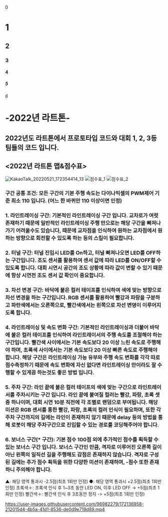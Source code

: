 0
# 1
## 2
### 3
#### 4
##### 5
###### 6

# -2022년 라트톤-
## 2022년도 라트톤에서 프로토타입 코드와 대회 1, 2, 3등 팀들의 코드 입니다.

## <2022년 라트톤 맵&점수표>
![KakaoTalk_20220521_172354414_13](https://user-images.githubusercontent.com/96982279/172133085-859a43b9-c2b6-4bc2-945f-2a20405d2947.jpg)
![점수표_1](https://user-images.githubusercontent.com/96982279/171007370-79298aa6-de3d-4f94-a18a-433ee284f8fa.png)
![점수표_2](https://user-images.githubusercontent.com/96982279/171007390-6ab71bb8-0fff-40bd-808d-907cd385c8d1.png)

### 구간 공통 조건: 모든 구간의 기본 주행 속도는 다이나믹셀의 PWM제어 기준 최소 110 입니다. (어느 한 바퀴만 110 이상이면 인정)

### 1. 라인트레이싱 구간: 기본적인 라인트레이싱 구간 입니다. 교차로가 여럿 존재하기 때문에 일반적인 라인트레이싱 주행 만으로는 해당 구간을 빠져나가기 어려울수도 있습니다, 때문에 교차점을 인식하여 원하는 교차점에서 원하는 방향으로 회전할 수 있도록 하는 등의 스킬이 필요합니다.

### 2. 터널 구간: 터널 진입시 LED를 On하고, 터널 빠져나오면 LED를 OFF하는 구간입니다. 조도 센서를 활용하여 센서 값에 따라 LED를 ON/OFF할 수 있도록 합니다. 대회 시연시 공간의 조도 상황에 따라 값이 변할 수 있기 때문에 항상 시연전 조도 센서 값 확인이 중요합니다.

### 3. 차선 변경 구간: 바닥에 붙은 컬러 테이프를 인식하여 색에 맞는 방향으로 차선 변경을 하는 구간입니다. RGB 센서를 활용하여 빨강과 파랑을 구분하고 파란색에서는 오른쪽으로, 빨간색에서는 왼쪽으로 차선 변뎡이 이루어지도록 합니다.

### 4. 라인트레이싱 및 속도 변화 구간: 기본적인 라인트레이싱과 더불어 바닥에 붙은 컬러 테이프를 인식하여 라인트레이서의 주행 속도를 조절해야 하는 구간입니다. 빨간색 사이에서는 기본 속도보다 20 이상 느린 속도로 주행해야 하며, 초록색 사이에서는 기본 속도보다 20 이상 빠른 속도로 주행해야 합니다. 해당 구간은 라인트레이싱 가능 유부와 주행 속도 변화를 각각 따로 점수측정하기 때문에 속도 변화에 자신 없다면 라인트레이싱 만이라도 잘 수행할 수 있게끔 하는것도 좋은 방법 입니다.

### 5. 주차 구간: 라인 끝에 붙은 컬러 테이프의 색에 맞는 구간으로 라인트레이서를 주차시키는 구간 입니다. 라인 끝에 붙여질 컬러는 빨강, 파랑, 초록 셋중 하나이며, 대회 시연 10분 직전에 각 조별로 랜덤으로 부여됩니다. 해당 미션은 RGB 센서를 통한 빨강, 파랑, 초록의 컬러 인식이 필요하며, 또한 각 주차 구간까지의 길에는 라인이 존재하지 않기 때문에 delay 등의 방법을 통해 로봇이 해당 주차구간으로 진입할 수 있는 경로를 코딩해주어야 합니다.

### 6. 보너스 구간(* 구간): 기본 점수 100점 외에 추가적인 점수를 획득할 수 있는 보너스 구간 입니다. 보너스 구간인 만큼, 격자로 이루어진 오른쪽 길이 아닌 왼쪽의 일직선 길을 주행해도 감점은 존재하지 않습니다. 격자로 구성된 길에는 추가 점수 획득을 위한 다양한 미션이 존재하며, -점수 또한 존재하니 주의해야 합니다.
▲: 해당 영역 통과시 -2.5점(최초 1회만 인정)
●: 해당 영역 통과시 +2.5점(최초 1회만 인정)
초록색＋: 초록색 인식 후 1~3초 동안 LED ON, 이후 LED OFF -> +5점(최초 1회만 인정)
빨간색＋: 빨간색 인식 후 3초동안 정지 -> +5점(최초 1회만 인정)



https://user-images.githubusercontent.com/96982279/172136958-212015d4-4b5a-41d1-8536-de0d9e719d89.mp4
